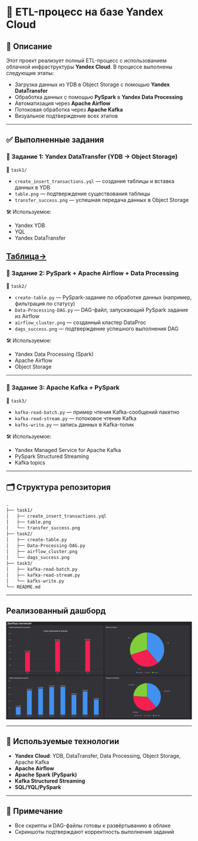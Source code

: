 # 🚀 ETL-процесс на базе Yandex Cloud

## 📌 Описание

Этот проект реализует полный ETL-процесс с использованием облачной инфраструктуры **Yandex Cloud**. В процессе выполнены следующие этапы:

- Загрузка данных из YDB в Object Storage с помощью **Yandex DataTransfer**
- Обработка данных с помощью **PySpark** в **Yandex Data Processing**
- Автоматизация через **Apache Airflow**
- Потоковая обработка через **Apache Kafka**
- Визуальное подтверждение всех этапов

---

## ✅ Выполненные задания

### 🔹 Задание 1: Yandex DataTransfer (YDB → Object Storage)

📂 `task1/`
- `create_insert_transactions.yql` — создание таблицы и вставка данных в YDB
- `table.png` — подтверждение существования таблицы
- `transfer_success.png` — успешная передача данных в Object Storage

🛠️ Используемое:
- Yandex YDB
- YQL
- Yandex DataTransfer

[Таблица->](screenshots/table.png)
---

### 🔹 Задание 2: PySpark + Apache Airflow + Data Processing

📂 `task2/`
- `create-table.py` — PySpark-задание по обработке данных (например, фильтрация по статусу)
- `Data-Processing-DAG.py` — DAG-файл, запускающий PySpark задание из Airflow
- `airflow_cluster.png` — созданный кластер DataProc
- `dags_success.png` — подтверждение успешного выполнения DAG

🛠️ Используемое:
- Yandex Data Processing (Spark)
- Apache Airflow
- Object Storage

---

### 🔹 Задание 3: Apache Kafka + PySpark

📂 `task3/`
- `kafka-read-batch.py` — пример чтения Kafka-сообщений пакетно
- `kafka-read-stream.py` — потоковое чтение Kafka
- `kafks-write.py` — запись данных в Kafka-топик

🛠️ Используемое:
- Yandex Managed Service for Apache Kafka
- PySpark Structured Streaming
- Kafka topics

---

## 🗂️ Структура репозитория

```
.
├── task1/
│   ├── create_insert_transactions.yql
│   ├── table.png
│   └── transfer_success.png
├── task2/
│   ├── create-table.py
│   ├── Data-Processing-DAG.py
│   ├── airflow_cluster.png
│   └── dags_success.png
├── task3/
│   ├── kafka-read-batch.py
│   ├── kafka-read-stream.py
│   └── kafks-write.py
└── README.md
```

---

## Реализованный дашборд
![Дашборд->](screenshots/dashboard.png)

---

## 🧰 Используемые технологии

- **Yandex Cloud**: YDB, DataTransfer, Data Processing, Object Storage, Apache Kafka
- **Apache Airflow**
- **Apache Spark (PySpark)**
- **Kafka Structured Streaming**
- **SQL/YQL/PySpark**

---

## 📎 Примечание

- Все скрипты и DAG-файлы готовы к развёртыванию в облаке
- Скриншоты подтверждают корректность выполнения заданий
